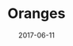 ---
title: Oranges
date: '2017-06-11'
thumb_image: images/mar-2yo/oranges.jpg
thumb_image_alt: Oranges
image: images/mar-2yo/oranges.jpg
image_alt: Oranges
template: project
---	